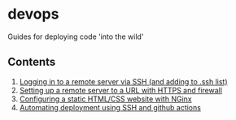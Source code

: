 # devops
Guides for deploying code 'into the wild'

## Contents
1. [Logging in to a remote server via SSH (and adding to .ssh list)](fast_ssh_login.md)
2. [Setting up a remote server to a URL with HTTPS and firewall](remote-server-setup.md) 
3. [Configuring a static HTML/CSS website with NGinx](nginx-static.md)
4. [Automating deployment using SSH and github actions](remote_deploy_ssh.md)
